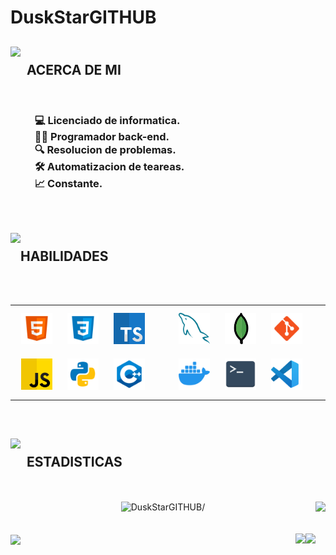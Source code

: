 # <h1>**DuskStarGITHUB**</h1>

<h2><picture><img align="left" height="60" src="https://media.tenor.com/CeDk6XdCgOUAAAAj/develop-web.gif"/></picture><br>&nbsp;&nbsp;ACERCA DE MI</h2>
<br>
<h3>
&nbsp;&nbsp;&nbsp;&nbsp;&nbsp;&nbsp;&nbsp;&nbsp;&nbsp;&nbsp;💻 Licenciado de informatica.<br>
&nbsp;&nbsp;&nbsp;&nbsp;&nbsp;&nbsp;&nbsp;&nbsp;&nbsp;&nbsp;👨‍💻 Programador back-end.<br>
&nbsp;&nbsp;&nbsp;&nbsp;&nbsp;&nbsp;&nbsp;&nbsp;&nbsp;&nbsp;🔍 Resolucion de problemas.<br>
&nbsp;&nbsp;&nbsp;&nbsp;&nbsp;&nbsp;&nbsp;&nbsp;&nbsp;&nbsp;🛠️ Automatizacion de teareas.<br>
&nbsp;&nbsp;&nbsp;&nbsp;&nbsp;&nbsp;&nbsp;&nbsp;&nbsp;&nbsp;📈 Constante.
</h3>
<br>

<h2><picture><img align="left" height="60" src="https://media1.giphy.com/media/cpAGF6uxLw93uuQNNJ/giphy.gif?cid=6c09b952s2xed0ed2qm4gbkcsa1uti9w5kfynvr35ul13pc7&ep=v1_stickers_related&rid=giphy.gif&ct=s"/></picture><br>HABILIDADES</h2>
<br>
<br>
<div>
  <table><tr><td valign="center" width="33%">
    <a href="https://en.wikipedia.org/wiki/HTML5" target="_blank"><img style="margin: 10px" src="GITHUB/ICONS/1-html.svg" alt="HTML5" height="50" /></a>
    <a href="https://www.w3schools.com/css/" target="_blank"><img style="margin: 10px" src="GITHUB/ICONS/2-css.svg" alt="CSS3" height="50" /></a>
    <a href="https://www.typescriptlang.org/" target="_blank"><img style="margin: 10px" src="GITHUB/ICONS/3-typescript.png" alt="TypeScript" height="50" /></a>
    <a href="https://developer.mozilla.org/es/docs/Web/JavaScript" target="_blank"><img style="margin: 10px" src="GITHUB/ICONS/11-js.svg" alt="JavaScript" height="50" /></a>
    <a href="https://www.python.org/" target="_blank"><img style="margin: 10px" src="GITHUB/ICONS/5-python.svg" alt="Python" height="50" /></a>
    <a href="https://www.cplusplus.com/" target="_blank"><img style="margin: 10px" src="GITHUB/ICONS/4-cpp.svg" alt="C++" height="50" /></a>
  </td><td valign="center" width="33%">
    <a href="https://www.mysql.com/" target="_blank"><img style="margin: 10px" src="GITHUB/ICONS/6-mysql.svg" alt="MySQL" height="50" /></a>
    <a href="https://www.mongodb.com/" target="_blank"><img style="margin: 10px" src="GITHUB/ICONS/7-mongodb.png" alt="MongoDB" height="50" /></a>
    <a href="https://git-scm.com/" target="_blank"><img style="margin: 10px" src="GITHUB/ICONS/8-git.svg" alt="Git" height="50" /></a>
    <a href="https://www.docker.com/" target="_blank"><img style="margin: 10px" src="GITHUB/ICONS/9-docker.png" alt="Docker" height="50" /></a>
    <a href="https://learn.microsoft.com/en-us/powershell/" target="_blank"><img style="margin: 10px" src="GITHUB/ICONS/10-terminal.svg" alt="Terminal" height="50" /></a>
    <a href="https://code.visualstudio.com/" target="_blank"><img style="margin: 10px" src="GITHUB/ICONS/12-vscode.svg" alt="VS Code" height="50" /></a>
  </td></tr></table>
</div>

<br>

<h2><picture><img align="left" height="60" src="https://cdn.pixabay.com/animation/2023/06/13/15/13/15-13-13-522_512.gif"/></picture><br>&nbsp;&nbsp;ESTADISTICAS</h2>
<br>
<br>
<div align="center">
<img aling="left" height="127em" src="https://github-readme-stats.vercel.app/api/top-langs/?username=DuskStarGITHUB&langs_count=8&bg_color=00000000&border_radius=25&custom_title=Lenguajes&nbsp;mas&nbsp;Usados&disable_animations=True" alt=DuskStarGITHUB/>
<img align="right" src="http://github-profile-summary-cards.vercel.app/api/cards/profile-details?username=DuskStarGITHUB&theme=transparent" height="180em" />
</div>
<br>
<br>
<div align="right">
<img align="right" src="http://github-profile-summary-cards.vercel.app/api/cards/stats?username=DuskStarGITHUB&theme=transparent" height="180em" />
<img align="right" src="http://github-profile-summary-cards.vercel.app/api/cards/productive-time?username=DuskStarGITHUB&theme=transparent" height="180em" />
</div>
<img align="center" src="https://github-readme-activity-graph.vercel.app/graph?username=DuskStarGITHUB&theme=tokyo-night"/>
